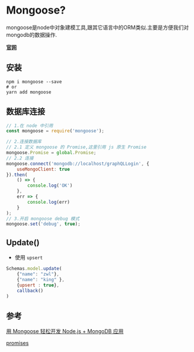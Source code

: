 # Mongoose?

mongoose是node中对象建模工具,跟其它语言中的ORM类似.主要是方便我们对mongodb的数据操作.

**[官网](http://mongoosejs.com/index.html)**

## 安装

```shell
npm i mongoose --save
# or
yarn add mongoose
```



## 数据库连接

```javascript
// 1.在 node 中引用 
const mongoose = require('mongoose'); 

// 2.连接数据库
// 2.1 定义 mongoose 的 Promise,这里引用 js 原生 Promise
mongoose.Promise = global.Promise;
// 2.2 连接
mongoose.connect('mongodb://localhost/graphQLLogin', {
	useMongoClient: true
}).then(
	() => {
		console.log('OK')
	},
	err => {
		console.log(err)
	}
);
// 3.开启 mongoose debug 模式
mongoose.set('debug', true);
```





## Update()

- 使用 `upsert`  
```js
Schemas.model.update(
	{"name": "zwl"}, 
	{"name": "king" },
	{upsert : true},
	callback()
)
```


## 参考

[用 Mongoose 轻松开发 Node.js + MongoDB 应用](http://sstruct.github.io/2016/05/15/%E8%AF%91-%E7%94%A8-Mongoose-%E8%BD%BB%E6%9D%BE%E5%BC%80%E5%8F%91-Node-js-MongoDB-%E5%BA%94%E7%94%A8/)

[promises](http://mongoosejs.com/docs/promises.html)




